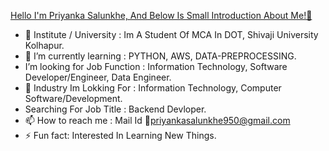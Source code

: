 [Hello I'm Priyanka Salunkhe, And Below Is Small Introduction About Me!👋](###%20Hello%20I%27m%20Priyanka%20Salunkhe,%20And%20Below%20Is%20Small%20Introduction%20About%20Me!%F0%9F%91%8B)

- 🔭 Institute / University : Im A Student Of MCA In DOT, Shivaji University Kolhapur.
- 🌱 I’m currently learning : PYTHON, AWS, DATA-PREPROCESSING.
- I’m looking for Job Function : Information Technology, Software Developer/Engineer, Data     Engineer.
- 💬 Industry Im Lokking For : Information Technology, Computer Software/Development.
- Searching For Job Title : Backend Devloper.
- 📫 How to reach me : Mail Id 📧priyankasalunkhe950@gmail.com
- ⚡ Fun fact:  Interested In Learning New Things.

